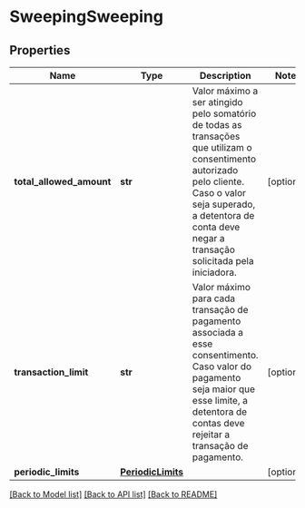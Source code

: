 # SweepingSweeping

## Properties
Name | Type | Description | Notes
------------ | ------------- | ------------- | -------------
**total_allowed_amount** | **str** | Valor máximo a ser atingido pelo somatório de todas as transações que utilizam o consentimento autorizado pelo cliente. Caso o valor seja superado, a detentora de conta deve negar a transação solicitada pela iniciadora. | [optional] 
**transaction_limit** | **str** | Valor máximo para cada transação de pagamento associada a esse consentimento. Caso valor do pagamento seja maior que esse limite, a detentora de contas deve rejeitar a transação de pagamento. | [optional] 
**periodic_limits** | [**PeriodicLimits**](PeriodicLimits.md) |  | [optional] 

[[Back to Model list]](../README.md#documentation-for-models) [[Back to API list]](../README.md#documentation-for-api-endpoints) [[Back to README]](../README.md)

